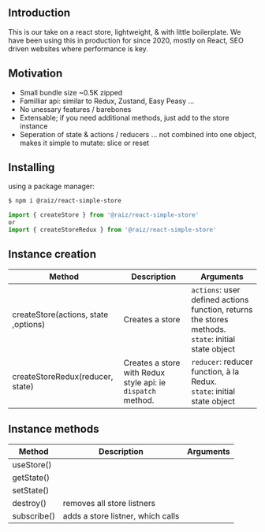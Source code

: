 ## Introduction

This is our take on a react store, lightweight, & with little boilerplate.
We have been using this in production for since 2020, mostly on React, SEO driven websites where performance is key.


## Motivation

- Small bundle size ~0.5K zipped
- Familliar api: similar to Redux, Zustand, Easy Peasy ...
- No unessary features / barebones 
- Extensable; if you need additional methods, just add to the store instance
- Seperation of state & actions / reducers ... not combined into one object, makes it simple to mutate: slice or reset 




## Installing

using a package manager:

```bash
$ npm i @raiz/react-simple-store
```
```js
import { createStore } from '@raiz/react-simple-store'
or
import { createStoreRedux } from '@raiz/react-simple-store'
```


## Instance creation 

| Method                                | Description       | Arguments |
| ---------                             | --------------    | ---- |
| createStore(actions, state ,options)  | Creates a store              | `actions`: user defined actions function, returns the stores methods.<br>`state`: initial state object |
| createStoreRedux(reducer, state)      | Creates a store with Redux style api: ie `dispatch` method. | `reducer`: reducer function, à la Redux. <br>`state`: initial state object       |


## Instance methods

| Method          | Description | Arguments |
| ---------       | --------------  | ---- |
| useStore()      |             |  |
| getState()      |             |  |
| setState()      |             |  |
| destroy()       | removes all store listners            |  |
| subscribe()     | adds a store listner, which calls |  |